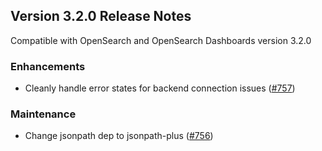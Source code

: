 ## Version 3.2.0 Release Notes

Compatible with OpenSearch and OpenSearch Dashboards version 3.2.0

### Enhancements
* Cleanly handle error states for backend connection issues ([#757](https://github.com/opensearch-project/dashboards-flow-framework/pull/757))

### Maintenance
* Change jsonpath dep to jsonpath-plus ([#756](https://github.com/opensearch-project/dashboards-flow-framework/pull/756))